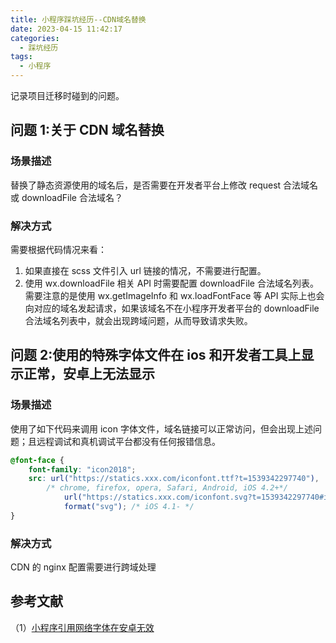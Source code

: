 ```yaml
---
title: 小程序踩坑经历--CDN域名替换
date: 2023-04-15 11:42:17
categories:
  - 踩坑经历
tags:
  - 小程序
---
```


记录项目迁移时碰到的问题。

<!-- more -->

## 问题 1:关于 CDN 域名替换

### 场景描述

替换了静态资源使用的域名后，是否需要在开发者平台上修改 request 合法域名或 downloadFile 合法域名？

### 解决方式

需要根据代码情况来看：

1. 如果直接在 scss 文件引入 url 链接的情况，不需要进行配置。
2. 使用 wx.downloadFile 相关 API 时需要配置 downloadFile 合法域名列表。需要注意的是使用 wx.getImageInfo 和 wx.loadFontFace 等 API 实际上也会向对应的域名发起请求，如果该域名不在小程序开发者平台的 downloadFile 合法域名列表中，就会出现跨域问题，从而导致请求失败。

## 问题 2:使用的特殊字体文件在 ios 和开发者工具上显示正常，安卓上无法显示

### 场景描述

使用了如下代码来调用 icon 字体文件，域名链接可以正常访问，但会出现上述问题；且远程调试和真机调试平台都没有任何报错信息。

```scss
@font-face {
    font-family: "icon2018";
    src: url("https://statics.xxx.com/iconfont.ttf?t=1539342297740"),
        /* chrome, firefox, opera, Safari, Android, iOS 4.2+*/
            url("https://statics.xxx.com/iconfont.svg?t=1539342297740#icon2018")
            format("svg"); /* iOS 4.1- */
}
```

### 解决方式

CDN 的 nginx 配置需要进行跨域处理
## 参考文献
（1）[小程序引用网络字体在安卓无效](https://leiem.cn/2022/01/21/46155/)
